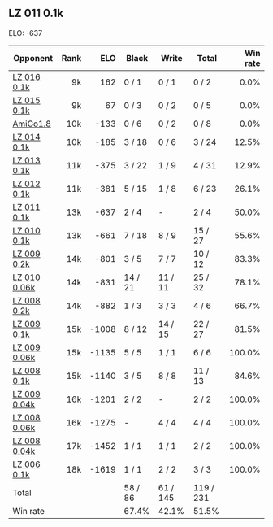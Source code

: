 ## LZ 011 0.1k ##

ELO: -637

Opponent | Rank | ELO | Black | Write | Total | Win rate
---------|-----:|----:|-------|-------|-------|-------:
[LZ 016 0.1k](LZ%20016%200.1k.md) | 9k | 162 | 0 / 1 | 0 / 1 | 0 / 2 | 0.0%
[LZ 015 0.1k](LZ%20015%200.1k.md) | 9k | 67 | 0 / 3 | 0 / 2 | 0 / 5 | 0.0%
[AmiGo1.8](AmiGo1.8.md) | 10k | -133 | 0 / 6 | 0 / 2 | 0 / 8 | 0.0%
[LZ 014 0.1k](LZ%20014%200.1k.md) | 10k | -185 | 3 / 18 | 0 / 6 | 3 / 24 | 12.5%
[LZ 013 0.1k](LZ%20013%200.1k.md) | 11k | -375 | 3 / 22 | 1 / 9 | 4 / 31 | 12.9%
[LZ 012 0.1k](LZ%20012%200.1k.md) | 11k | -381 | 5 / 15 | 1 / 8 | 6 / 23 | 26.1%
[LZ 011 0.1k](LZ%20011%200.1k.md) | 13k | -637 | 2 / 4 | - | 2 / 4 | 50.0%
[LZ 010 0.1k](LZ%20010%200.1k.md) | 13k | -661 | 7 / 18 | 8 / 9 | 15 / 27 | 55.6%
[LZ 009 0.2k](LZ%20009%200.2k.md) | 14k | -801 | 3 / 5 | 7 / 7 | 10 / 12 | 83.3%
[LZ 010 0.06k](LZ%20010%200.06k.md) | 14k | -831 | 14 / 21 | 11 / 11 | 25 / 32 | 78.1%
[LZ 008 0.2k](LZ%20008%200.2k.md) | 14k | -882 | 1 / 3 | 3 / 3 | 4 / 6 | 66.7%
[LZ 009 0.1k](LZ%20009%200.1k.md) | 15k | -1008 | 8 / 12 | 14 / 15 | 22 / 27 | 81.5%
[LZ 009 0.06k](LZ%20009%200.06k.md) | 15k | -1135 | 5 / 5 | 1 / 1 | 6 / 6 | 100.0%
[LZ 008 0.1k](LZ%20008%200.1k.md) | 15k | -1140 | 3 / 5 | 8 / 8 | 11 / 13 | 84.6%
[LZ 009 0.04k](LZ%20009%200.04k.md) | 16k | -1201 | 2 / 2 | - | 2 / 2 | 100.0%
[LZ 008 0.06k](LZ%20008%200.06k.md) | 16k | -1275 | - | 4 / 4 | 4 / 4 | 100.0%
[LZ 008 0.04k](LZ%20008%200.04k.md) | 17k | -1452 | 1 / 1 | 1 / 1 | 2 / 2 | 100.0%
[LZ 006 0.1k](LZ%20006%200.1k.md) | 18k | -1619 | 1 / 1 | 2 / 2 | 3 / 3 | 100.0%
Total | | | 58 / 86 | 61 / 145 | 119 / 231 | 
Win rate| | | 67.4% | 42.1% | 51.5% | 
